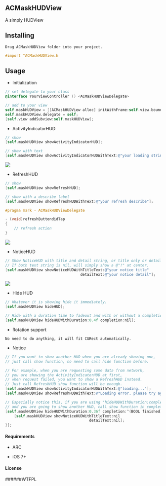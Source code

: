 ## ACMaskHUDView

A simply HUDView 


## Installing

```
Drag ACMaskHUDView folder into your project. 
```

```objective-c
#import "ACMaskHUDView.h  
```


## Usage

* Initialization

```objective-c
// set delegate to your class
@interface YourViewController () <ACMaskHUDViewDelegate>

// add to your view
self.maskHUDView = [[ACMaskHUDView alloc] initWithFrame:self.view.bounds];
self.maskHUDView.delegate = self;
[self.view addSubview:self.maskHUDView];
```

* ActivityIndicatorHUD

```objective-c
// show
[self.maskHUDView showActivityIndicatorHUD];

// show with text
[self.maskHUDView showActivityIndicatorHUDWithText:@"your loading string"];
```
<img src="https://github.com/albertgh/ACMaskHUDView/raw/master/screenshot/loading_hud.png"/>



* RefreshHUD

```objective-c
// show 
[self.maskHUDView showRefreshHUD];

// show with a describe label
[self.maskHUDView showRefreshHUDWithText:@"your refresh describe"];

#pragma mark - ACMaskHUDViewDelegate

- (void)refreshButtondidTap
{
    // refresh action
}
```
<img src="https://github.com/albertgh/ACMaskHUDView/raw/master/screenshot/refresh_hud.png"/>


* NoticeHUD

```objective-c
// Show NoticeHUD with title and detail string, or title only or detail only.
// If both text string is nil, will simply show a @"!" at center.
[self.maskHUDView showNoticeHUDWithTitleText:@"your notice title"
                                  detailText:@"your notice detail"];
```
<img src="https://github.com/albertgh/ACMaskHUDView/raw/master/screenshot/notice_hud.png"/>


* Hide HUD

```objective-c
// Whatever it is showing hide it immediately.
[self.maskHUDView hideHUD];

// Hide with a duration time to fadeout and with or without a completion block 
[self.maskHUDView hideHUDWithDuration:0.4f completion:nil];
```

* Rotation support

```
No need to do anything, it will fit CGRect automatically.
```

* Notice

```objective-c
// If you want to show another HUD when you are already showing one, 
// just call show function, no need to call hide function before.

// For example, when you are requesting some data from network, 
// you are showing the ActivityIndicatorHUD at first, 
// when request failed, you want to show a RefreshHUD instead. 
// Just call RefreshHUD show function will be enough.
[self.maskHUDView showActivityIndicatorHUDWithText:@"loading..."];
[self.maskHUDView showRefreshHUDWithText:@"Loading error, please try again."];

// Especially notice this, if you are using 'hideHUDWithDuration:completion:' ,
// and you are going to show another HUD, call show function in completion block
[self.maskHUDView hideHUDWithDuration:0.36f completion:^(BOOL finished) {
    [self.maskHUDView showNoticeHUDWithTitleText:nil
                                      detailText:nil];
}];
```


#### Requirements

* ARC

* iOS 7+


#### License

######WTFPL 


